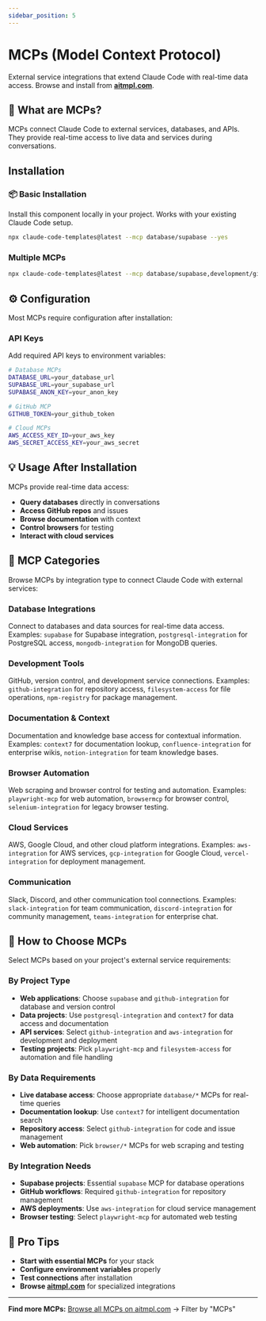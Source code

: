 ```yaml
---
sidebar_position: 5
---
```


# MCPs (Model Context Protocol)

External service integrations that extend Claude Code with real-time data access. Browse and install from **[aitmpl.com](https://aitmpl.com)**.

## 🔌 What are MCPs?

MCPs connect Claude Code to external services, databases, and APIs. They provide real-time access to live data and services during conversations.

## Installation

### 📦 Basic Installation
Install this component locally in your project. Works with your existing Claude Code setup.

```bash
npx claude-code-templates@latest --mcp database/supabase --yes
```

### Multiple MCPs
```bash
npx claude-code-templates@latest --mcp database/supabase,development/github-integration --yes
```

## ⚙️ Configuration

Most MCPs require configuration after installation:

### API Keys
Add required API keys to environment variables:
```bash
# Database MCPs
DATABASE_URL=your_database_url
SUPABASE_URL=your_supabase_url
SUPABASE_ANON_KEY=your_anon_key

# GitHub MCP
GITHUB_TOKEN=your_github_token

# Cloud MCPs
AWS_ACCESS_KEY_ID=your_aws_key
AWS_SECRET_ACCESS_KEY=your_aws_secret
```

## 💡 Usage After Installation

MCPs provide real-time data access:
- **Query databases** directly in conversations
- **Access GitHub repos** and issues
- **Browse documentation** with context
- **Control browsers** for testing
- **Interact with cloud services**

## 📁 MCP Categories

Browse MCPs by integration type to connect Claude Code with external services:

### Database Integrations
Connect to databases and data sources for real-time data access. Examples: `supabase` for Supabase integration, `postgresql-integration` for PostgreSQL access, `mongodb-integration` for MongoDB queries.

### Development Tools
GitHub, version control, and development service connections. Examples: `github-integration` for repository access, `filesystem-access` for file operations, `npm-registry` for package management.

### Documentation & Context
Documentation and knowledge base access for contextual information. Examples: `context7` for documentation lookup, `confluence-integration` for enterprise wikis, `notion-integration` for team knowledge bases.

### Browser Automation
Web scraping and browser control for testing and automation. Examples: `playwright-mcp` for web automation, `browsermcp` for browser control, `selenium-integration` for legacy browser testing.

### Cloud Services
AWS, Google Cloud, and other cloud platform integrations. Examples: `aws-integration` for AWS services, `gcp-integration` for Google Cloud, `vercel-integration` for deployment management.

### Communication
Slack, Discord, and other communication tool connections. Examples: `slack-integration` for team communication, `discord-integration` for community management, `teams-integration` for enterprise chat.

## 🎯 How to Choose MCPs

Select MCPs based on your project's external service requirements:

### By Project Type
- **Web applications**: Choose `supabase` and `github-integration` for database and version control
- **Data projects**: Use `postgresql-integration` and `context7` for data access and documentation
- **API services**: Select `github-integration` and `aws-integration` for development and deployment
- **Testing projects**: Pick `playwright-mcp` and `filesystem-access` for automation and file handling

### By Data Requirements
- **Live database access**: Choose appropriate `database/*` MCPs for real-time queries
- **Documentation lookup**: Use `context7` for intelligent documentation search
- **Repository access**: Select `github-integration` for code and issue management
- **Web automation**: Pick `browser/*` MCPs for web scraping and testing

### By Integration Needs
- **Supabase projects**: Essential `supabase` MCP for database operations
- **GitHub workflows**: Required `github-integration` for repository management
- **AWS deployments**: Use `aws-integration` for cloud service management
- **Browser testing**: Select `playwright-mcp` for automated web testing

## 🔧 Pro Tips

- **Start with essential MCPs** for your stack
- **Configure environment variables** properly
- **Test connections** after installation
- **Browse [aitmpl.com](https://aitmpl.com)** for specialized integrations

---

**Find more MCPs:** [Browse all MCPs on aitmpl.com](https://aitmpl.com) → Filter by "MCPs"